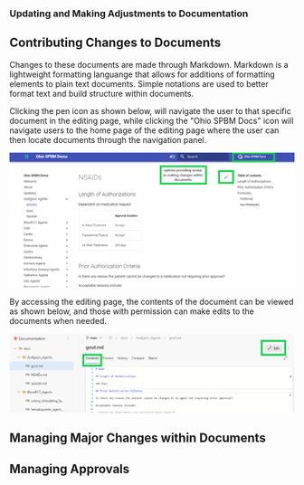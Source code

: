 ### Updating and Making Adjustments to Documentation

## Contributing Changes to Documents

Changes to these documents are made through Markdown. Markdown is a lightweight formatting languange that allows for additions of formatting elements to plain text documents. Simple notations are used to better format text and build structure within documents. 

Clicking the pen icon as shown below, will navigate the user to that specific document in the editing page, while clicking the "Ohio SPBM Docs" icon will navigate users to the home page of the editing page where the user can then locate documents through the navigation panel. 

![](img/updating_documents1.png)

By accessing the editing page, the contents of the document can be viewed as shown below, and those with permission can make edits to the documents when needed.

![](img/updating_documents2.png)

## Managing Major Changes within Documents

## Managing Approvals 